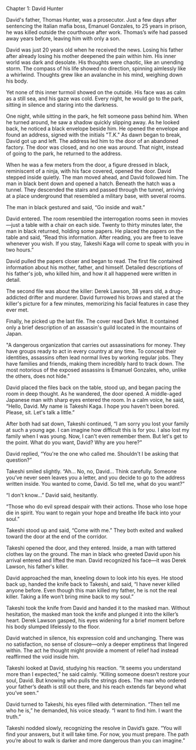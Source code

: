 Chapter 1: David Hunter

David's father, Thomas Hunter, was a prosecutor. Just a few days after sentencing the Italian mafia boss, Emanuel Gonzales, to 25 years in prison, he was killed outside the courthouse after work. Thomas’s wife had passed away years before, leaving him with only a son.

David was just 20 years old when he received the news. Losing his father after already losing his mother deepened the pain within him. His inner world was dark and desolate. His thoughts were chaotic, like an unending storm. The compass of his life showed no direction, spinning aimlessly like a whirlwind. Thoughts grew like an avalanche in his mind, weighing down his body.

Yet none of this inner turmoil showed on the outside. His face was as calm as a still sea, and his gaze was cold. Every night, he would go to the park, sitting in silence and staring into the darkness.

One night, while sitting in the park, he felt someone pass behind him. When he turned around, he saw a shadow quickly slipping away. As he looked back, he noticed a black envelope beside him. He opened the envelope and found an address, signed with the initials "T.K." As dawn began to break, David got up and left. The address led him to the door of an abandoned factory. The door was closed, and no one was around. That night, instead of going to the park, he returned to the address.

When he was a few meters from the door, a figure dressed in black, reminiscent of a ninja, with his face covered, opened the door. David stepped inside quietly. The man moved ahead, and David followed him. The man in black bent down and opened a hatch. Beneath the hatch was a tunnel. They descended the stairs and passed through the tunnel, arriving at a place underground that resembled a military base, with several rooms.

The man in black gestured and said, “Go inside and wait.”

David entered. The room resembled the interrogation rooms seen in movies—just a table with a chair on each side. Twenty to thirty minutes later, the man in black returned, holding some papers. He placed the papers on the table and said, “Read this information. After reading, you are free to leave whenever you wish. If you stay, Takeshi Kaga will come to speak with you in two hours.”

David pulled the papers closer and began to read. The first file contained information about his mother, father, and himself. Detailed descriptions of his father's job, who killed him, and how it all happened were written in detail.

The second file was about the killer: Derek Lawson, 38 years old, a drug-addicted drifter and murderer. David furrowed his brows and stared at the killer's picture for a few minutes, memorizing his facial features in case they ever met.

Finally, he picked up the last file. The cover read Dark Mist. It contained only a brief description of an assassin's guild located in the mountains of Japan.

"A dangerous organization that carries out assassinations for money. They have groups ready to act in every country at any time. To conceal their identities, assassins often lead normal lives by working regular jobs. They have families and friends, making them incredibly hard to track down. The most notorious of the exposed assassins is Emanuel Gonzales, who, unlike the others, does not hide."

David placed the files back on the table, stood up, and began pacing the room in deep thought. As he wandered, the door opened. A middle-aged Japanese man with sharp eyes entered the room. In a calm voice, he said, “Hello, David. My name is Takeshi Kaga. I hope you haven't been bored. Please, sit. Let's talk a little.”

After both had sat down, Takeshi continued, “I am sorry you lost your family at such a young age. I can imagine how difficult this is for you. I also lost my family when I was young. Now, I can't even remember them. But let's get to the point. What do you want, David? Why are you here?”

David replied, “You're the one who called me. Shouldn't I be asking that question?”

Takeshi smiled slightly. “Ah... No, no, David... Think carefully. Someone you’ve never seen leaves you a letter, and you decide to go to the address written inside. You wanted to come, David. So tell me, what do you want?”

“I don't know...” David said, hesitantly.

“Those who do evil spread despair with their actions. Those who lose hope die in spirit. You want to regain your hope and breathe life back into your soul.”

Takeshi stood up and said, “Come with me.” They both exited and walked toward the door at the end of the corridor.

Takeshi opened the door, and they entered. Inside, a man with tattered clothes lay on the ground. The man in black who greeted David upon his arrival entered and lifted the man. David recognized his face—it was Derek Lawson, his father's killer.

David approached the man, kneeling down to look into his eyes. He stood back up, handed the knife back to Takeshi, and said, “I have never killed anyone before. Even though this man killed my father, he is not the real killer. Taking a life won’t bring mine back to my soul.”

Takeshi took the knife from David and handed it to the masked man. Without hesitation, the masked man took the knife and plunged it into the killer’s heart. Derek Lawson gasped, his eyes widening for a brief moment before his body slumped lifelessly to the floor.

David watched in silence, his expression cold and unchanging. There was no satisfaction, no sense of closure—only a deeper emptiness that lingered within. The act he thought might provide a moment of relief had instead reaffirmed the void inside him.

Takeshi looked at David, studying his reaction. “It seems you understand more than I expected,” he said calmly. “Killing someone doesn’t restore your soul, David. But knowing who pulls the strings does. The man who ordered your father’s death is still out there, and his reach extends far beyond what you’ve seen.”

David turned to Takeshi, his eyes filled with determination. “Then tell me who he is,” he demanded, his voice steady. “I want to find him. I want the truth.”

Takeshi nodded slowly, recognizing the resolve in David’s gaze. “You will find your answers, but it will take time. For now, you must prepare. The path you’re about to walk is darker and more dangerous than you can imagine.”
